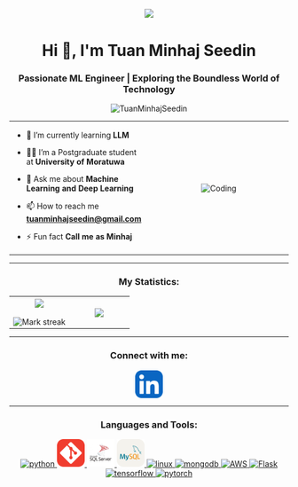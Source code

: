 <p align="center" ><img  src = "https://github.com/7oSkaaa/7oSkaaa/blob/main/Images/about_me.gif?raw=true" width = 100px></p>
<h1 align="center">Hi 👋, I'm Tuan Minhaj Seedin</h1>
<h3 align="center">Passionate ML Engineer | Exploring the Boundless World of Technology</h3>
<p align="center"> <img src="https://komarev.com/ghpvc/?username=TuanMinhajSeedin&label=Profile%20views&color=0e75b6&style=flat" alt="TuanMinhajSeedin" /> </p>

<table align="center">
<tr border="none">
<td width="50%" align="left">
  
- 🌱 I’m currently learning **LLM**

- 🧑‍🎓 I’m a Postgraduate student at **University of Moratuwa**

- 💬 Ask me about **Machine Learning and Deep Learning**

- 📫 How to reach me **tuanminhajseedin@gmail.com**
  
- ⚡ Fun fact **Call me as Minhaj**

</td>
<td width="50%" align="center">

  <img align="center" alt="Coding" width="450" src="https://repository-images.githubusercontent.com/588181932/e36ec678-7984-4cdd-8e4c-a3932772ff8e">

  
  </td>
</tr>
</table>

---

<h3 align="center">My Statistics:</h3>
<p align="center">
<table align="center">
<tr border="none">
<td width="50%" align="center">
  
  <img  align="center"  src="https://github-readme-stats.vercel.app/api?username=TuanMinhajSeedin&theme=dark&show_icons=true&count_private=true" />
  <br></br>
  <img  title="🔥 Get streak stats for your profile at git.io/streak-stats" alt="Mark streak" src="https://github-readme-streak-stats.herokuapp.com/?user=TuanMinhajSeedin&theme=dark&hide_border=false" /> 
</td>
<td width="50%" align="center">

  <img  align="center"  src="https://github-readme-stats.anuraghazra1.vercel.app/api/top-langs/?username=TuanMinhajSeedin&theme=dark&hide_border=false&no-bg=true&no-frame=true&langs_count=10"/>
  
  </td>
</tr>
</table>

---

<h3 align="center">Connect with me:</h3>
<p align="center">
<a href="https://www.linkedin.com/in/tuan-minhaj-b7858717b/" target="blank"><img align="center" src="https://github.com/tandpfun/skill-icons/blob/main/icons/LinkedIn.svg" alt="kaveendinethma" height="50" width="50" /></a>
</p>

---

<h3 align="center">Languages and Tools:</h3>
<p align="center"> <a href="https://www.python.org" target="_blank" rel="noreferrer"> <img src="https://github.com/Scar1109/skill-icons/blob/main/icons/Python-Light.svg" alt="python" width="50" height="50"/> </a><a href="https://git-scm.com/" target="_blank" rel="noreferrer"> <img src="https://github.com/tandpfun/skill-icons/blob/main/icons/Git.svg" alt="git" width="50" height="50"/> </a> <a href="https://www.microsoft.com/en-us/sql-server" target="_blank" rel="noreferrer"> <img src="https://github.com/Scar1109/skill-icons/blob/Scar1109/icons/microsoftSQL.svg" alt="mssql" width="50" height="50"/> </a> <a href="https://www.mysql.com/" target="_blank" rel="noreferrer"> <img src="https://github.com/tandpfun/skill-icons/blob/main/icons/MySQL-Light.svg" alt="mysql" width="50" height="50"/> </a>  <a href="https://www.linux.org/" target="_blank" rel="noreferrer"> <img src="https://github.com/Scar1109/skill-icons/blob/main/icons/Linux-Light.svg" alt="linux" width="50" height="50"/> </a> <a href="https://www.mongodb.com/" target="_blank" rel="noreferrer"> <img src="https://github.com/Scar1109/skill-icons/blob/main/icons/MongoDB.svg" alt="mongodb" width="50" height="50"/> </a>  
<a href="https://aws.amazon.com/" target="_blank" rel="noreferrer"> <img src="https://github.com/Scar1109/skill-icons/blob/main/icons/AWS-Dark.svg" alt="AWS" width="50" height="50"/> </a>  
<a href="https://flask.palletsprojects.com/en/3.0.x/" target="_blank" rel="noreferrer"> <img src="https://github.com/Scar1109/skill-icons/blob/main/icons/Flask-Dark.svg" alt="Flask" width="50" height="50"/> </a>
<a href="https://www.tensorflow.org/" target="_blank" rel="noreferrer"> <img src="https://github.com/Scar1109/skill-icons/blob/main/icons/TensorFlow-Dark.svg" alt="tensorflow" width="50" height="50"/> </a>
<a href="https://pytorch.org/" target="_blank" rel="noreferrer"> <img src="https://github.com/Scar1109/skill-icons/blob/main/icons/PyTorch-Dark.svg" alt="pytorch" width="50" height="50"/> </a>
</p>


